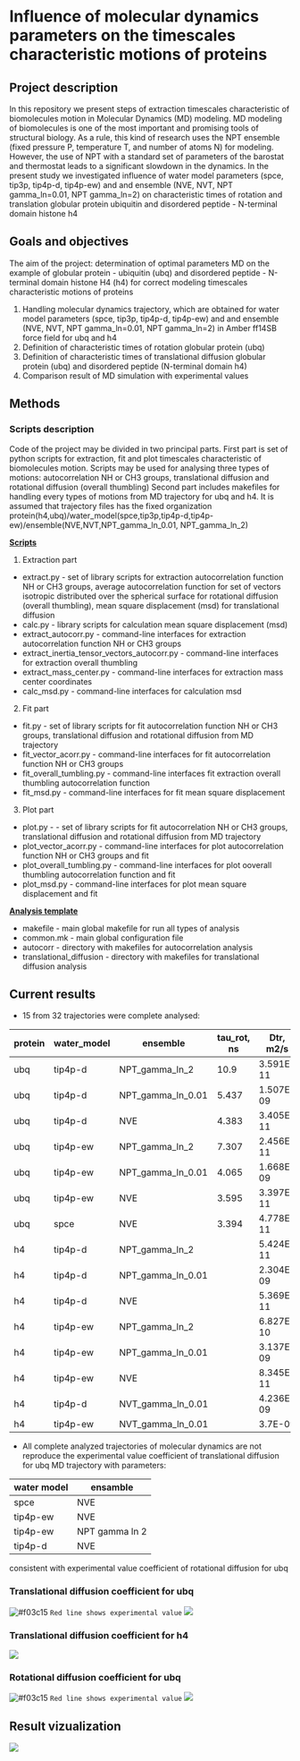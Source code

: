 # Influence of molecular dynamics parameters on the timescales characteristic motions of proteins

## Project description

In this repository we present steps of extraction timescales characteristic of biomolecules motion in Molecular Dynamics (MD) modeling.
MD modeling of biomolecules is one of the most important and promising tools of structural biology. 
As a rule, this kind of research uses the NPT ensemble (fixed pressure P, temperature T, and number of atoms N) for modeling. 
However, the use of NPT with a standard set of parameters of the barostat and thermostat leads to a significant slowdown in the dynamics.
In the present study we investigated influence of water model parameters (spce, tip3p, tip4p-d, tip4p-ew) and
and ensemble (NVE, NVT, NPT gamma_ln=0.01,  NPT gamma_ln=2) on characteristic times of rotation and translation globular protein ubiquitin and disordered peptide - N-terminal domain histone h4

## Goals and objectives

The aim of the project: determination of optimal parameters MD on the example of globular protein - ubiquitin (ubq) and
disordered peptide - N-terminal domain histone H4 (h4) for correct modeling timescales characteristic motions of proteins

1) Handling molecular dynamics trajectory, which are obtained for water model parameters (spce, tip3p, tip4p-d, tip4p-ew) and
and ensemble (NVE, NVT, NPT gamma_ln=0.01,  NPT gamma_ln=2) in Amber ff14SB force field for ubq and h4
2) Definition of characteristic times of rotation globular protein (ubq)
3) Definition of characteristic times of translational diffusion globular protein (ubq) and disordered peptide (N-terminal domain h4)
4) Comparison result of MD simulation with experimental values

## Methods


### Scripts description
Code of the project may be divided in two principal parts. 
First part is set of python scripts for extraction, fit and plot timescales characteristic of biomolecules motion. 
Scripts may be used for analysing three types of motions: autocorrelation NH or CH3 groups, translational diffusion and rotational diffusion (overall thumbling)
Second part includes makefiles for handling every types of motions from MD trajectory for ubq and h4. It is assumed that trajectory files has the fixed organization
protein(h4,ubq)/water_model(spce,tip3p,tip4p-d,tip4p-ew)/ensemble(NVE,NVT,NPT_gamma_ln_0.01, NPT_gamma_ln_2)

[**Scripts**](https://github.com/OOLebedenko/md-timescales/tree/master/md_timescales)
 
1) Extraction part

  - extract.py - set of library scripts for extraction autocorrelation function NH or CH3 groups, 
             average autocorrelation function for set of vectors isotropic distributed over the spherical surface for rotational diffusion (overall thumbling),
             mean square displacement (msd) for translational diffusion
  - calc.py - library scripts for calculation mean square displacement (msd)
  - extract_autocorr.py - command-line interfaces for extraction autocorrelation function NH or CH3 groups
  - extract_inertia_tensor_vectors_autocorr.py - command-line interfaces for extraction overall thumbling 
  - extract_mass_center.py - command-line interfaces for extraction mass center coordinates
  - calc_msd.py - command-line interfaces for calculation msd

2) Fit part

  - fit.py - set of library scripts for fit autocorrelation function NH or CH3 groups, translational diffusion and rotational diffusion from MD trajectory
  - fit_vector_acorr.py - command-line interfaces for fit autocorrelation function NH or CH3 groups
  - fit_overall_tumbling.py - command-line interfaces fit extraction overall thumbling autocorrelation function
  - fit_msd.py - command-line interfaces for fit mean square displacement


3) Plot part

  - plot.py - - set of library scripts for fit autocorrelation NH or CH3 groups, translational diffusion and rotational diffusion from MD trajectory
  - plot_vector_acorr.py - command-line interfaces for plot autocorrelation function NH or CH3 groups and fit
  - plot_overall_tumbling.py - command-line interfaces for plot ooverall thumbling autocorrelation function and fit
  - plot_msd.py - command-line interfaces for plot mean square displacement and fit
  

[**Analysis template**](https://github.com/OOLebedenko/md-timescales/tree/master/analysis_template)

  - makefile - main global makefile for run all types of analysis
  - common.mk - main global configuration file 
  - autocorr - directory with makefiles for autocorrelation analysis
  - translational_diffusion - directory with makefiles for translational diffusion analysis
  
## Current results 

  - 15 from 32 trajectories were complete analysed:
  
  | protein | water_model | ensemble          | tau_rot, ns | Dtr, m2/s | 
|---------|-------------|-------------------|---------------|-------------| 
| ubq     | tip4p-d     | NPT_gamma_ln_2    | 10.9          | 3.591E-11   | 
| ubq     | tip4p-d     | NPT_gamma_ln_0.01 | 5.437         | 1.507E-09   | 
| ubq     | tip4p-d     | NVE               | 4.383         | 3.405E-11   | 
| ubq     | tip4p-ew    | NPT_gamma_ln_2    | 7.307         | 2.456E-11   | 
| ubq     | tip4p-ew    | NPT_gamma_ln_0.01 | 4.065         | 1.668E-09   | 
| ubq     | tip4p-ew    | NVE               | 3.595         | 3.397E-11   | 
| ubq     | spce        | NVE               | 3.394         | 4.778E-11   | 
| h4      | tip4p-d     | NPT_gamma_ln_2    |               | 5.424E-11   | 
| h4      | tip4p-d     | NPT_gamma_ln_0.01 |               | 2.304E-09   | 
| h4      | tip4p-d     | NVE               |               | 5.369E-11   | 
| h4      | tip4p-ew    | NPT_gamma_ln_2    |               | 6.827E-10   | 
| h4      | tip4p-ew    | NPT_gamma_ln_0.01 |               | 3.137E-09   | 
| h4      | tip4p-ew    | NVE               |               | 8.345E-11   | 
| h4      | tip4p-d     | NVT_gamma_ln_0.01 |               | 4.236E-09   | 
| h4      | tip4p-ew    | NVT_gamma_ln_0.01 |               | 3.7E-09     |

  - All complete analyzed trajectories of molecular dynamics are not reproduce the experimental value coefficient of translational diffusion for ubq
    MD trajectory with parameters:

| water model | ensamble |
| ------ | ------ |
| spce | NVE |
| tip4p-ew | NVE |
| tip4p-ew | NPT gamma ln 2 |
| tip4p-d | NVE |

consistent with experimental value coefficient of rotational diffusion  for ubq

### Translational diffusion coefficient for ubq
![#f03c15](https://placehold.it/15/f03c15/000000?text=+) `Red line shows experimental value`
  ![](https://drive.google.com/uc?id=1m9XW8D_e406Ie20i87MWloMDXhuB0uyG)
### Translational diffusion coefficient for h4
  ![](https://drive.google.com/uc?id=1QLTAvWWf9etNZ532kfSH-ZhGawSLgCjb)
### Rotational diffusion coefficient for ubq
![#f03c15](https://placehold.it/15/f03c15/000000?text=+) `Red line shows experimental value`
  ![](https://drive.google.com/uc?id=1Zf_LbIMv9xi2mqDink7YKs7-gI3kAJqU)

## Result vizualization

![](https://drive.google.com/uc?id=1Pe0dM4rvj-cXOY9l1KwDZqcPZ_6XFGec)

